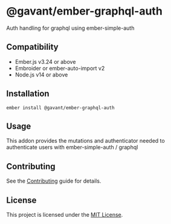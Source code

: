 # @gavant/ember-graphql-auth

Auth handling for graphql using ember-simple-auth

## Compatibility

-   Ember.js v3.24 or above
-   Embroider or ember-auto-import v2
-   Node.js v14 or above

## Installation

```
ember install @gavant/ember-graphql-auth
```

## Usage

This addon provides the mutations and authenticator needed to authenticate users with ember-simple-auth / graphql

## Contributing

See the [Contributing](CONTRIBUTING.md) guide for details.

## License

This project is licensed under the [MIT License](LICENSE.md).
